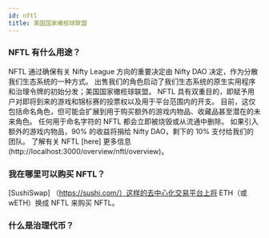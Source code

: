 ```yaml
---
id: nftl
title: 美国国家橄榄球联盟
---
```


### NFTL 有什么用途？

NFTL 通过确保有关 Nifty League 方向的重要决定由 Nifty DAO 决定，作为分散我们生态系统的一种方式。 出售我们的角色启动了我们生态系统的原生实用程序和治理令牌的初始分发；美国国家橄榄球联盟。 NFTL 具有双重目的，即赋予用户对即将到来的游戏和锦标赛的投票权以及用于平台范围内的开支。 目前，这仅包括命名角色，但可能会扩展到用于购买额外的游戏内物品、收藏品甚至潜在的未来角色。 任何用于命名字符的 NFTL 都会立即被烧毁或从流通中删除。 如果引入额外的游戏内物品，90% 的收益将捐给 Nifty DAO，剩下的 10% 支付给我们的团队。 了解有关 NFTL [here] 更多信息 (http://localhost:3000/overview/nftl/overview)。

### 我在哪里可以购买 NFTL？

[SushiSwap] （https://sushi.com/）这样的去中心化交易平台上将 ETH（或 wETH）换成 NFTL 来购买 NFTL。

### 什么是治理代币？
